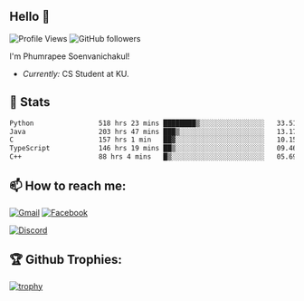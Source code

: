 
<h2>Hello 👋</h2> 

![Profile Views](https://komarev.com/ghpvc/?username=Homiez09&label=Profile%20views&color=0e75b6&style=flat)
![GitHub followers](https://img.shields.io/github/followers/HomieZ09.svg?style=social&label=Follow)


I'm Phumrapee Soenvanichakul!

- <i>Currently:</i> CS Student at KU.

<h2>👀 Stats</h2>

<!--START_SECTION:waka-->

```txt
Python                518 hrs 23 mins ████████▒░░░░░░░░░░░░░░░░   33.51 %
Java                  203 hrs 47 mins ███▒░░░░░░░░░░░░░░░░░░░░░   13.17 %
C                     157 hrs 1 min   ██▓░░░░░░░░░░░░░░░░░░░░░░   10.15 %
TypeScript            146 hrs 19 mins ██▒░░░░░░░░░░░░░░░░░░░░░░   09.46 %
C++                   88 hrs 4 mins   █▒░░░░░░░░░░░░░░░░░░░░░░░   05.69 %
```

<!--END_SECTION:waka-->

<h2>📫 How to reach me:</h2>

<a href="mailto:phumrapeesoen1@gmail.com">![Gmail](https://img.shields.io/badge/Gmail-D14836?style=for-the-badge&logo=gmail&logoColor=white)</a> 
<a href="https://web.facebook.com/phumrapee.soenvanichakul.3/">![Facebook](https://img.shields.io/badge/Facebook-4267B2?style=for-the-badge&logo=facebook&logoColor=white)</a>

<a href="https://discord.gg/EWnAEUtFVm">![Discord](https://discord.c99.nl/widget/theme-1/297740667784921089.png)</a> 

<h2>🏆 Github Trophies:</h2>

[![trophy](https://github-profile-trophy.vercel.app/?username=Homiez09&theme=discord&row=1)](https://github.com/ryo-ma/github-profile-trophy)
